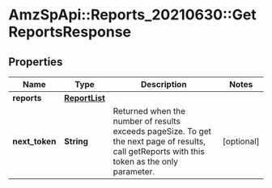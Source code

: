 # AmzSpApi::Reports_20210630::GetReportsResponse

## Properties
Name | Type | Description | Notes
------------ | ------------- | ------------- | -------------
**reports** | [**ReportList**](ReportList.md) |  | 
**next_token** | **String** | Returned when the number of results exceeds pageSize. To get the next page of results, call getReports with this token as the only parameter. | [optional] 

